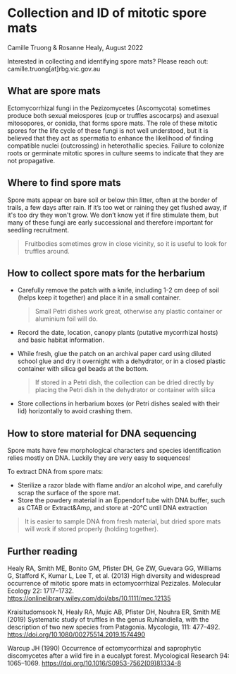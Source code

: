 # Collection and ID of mitotic spore mats

Camille Truong & Rosanne Healy, August 2022

Interested in collecting and identifying spore mats? Please reach out: camille.truong[at]rbg.vic.gov.au

## What are spore mats

Ectomycorrhizal fungi in the Pezizomycetes (Ascomycota) sometimes produce both sexual meiospores (cup or truffles ascocarps) and asexual mitosopores, or conidia, that forms spore mats. The role of these mitotic spores for the life cycle of these fungi is not well understood, but it is believed that they act as spermatia to enhance the likelihood of finding compatible nuclei (outcrossing) in heterothallic species. Failure to colonize roots or germinate mitotic spores in culture seems to indicate that they are not propagative. 

## Where to find spore mats

Spore mats appear on bare soil or below thin litter, often at the border of trails, a few days after rain. If it’s too wet or raining they get flushed away, if it's too dry they won't grow. We don’t know yet if fire stimulate them, but many of these fungi are early successional and therefore important for seedling recruitment.

> Fruitbodies sometimes grow in close vicinity, so it is useful to look for truffles around.

## How to collect spore mats for the herbarium

 - Carefully remove the patch with a knife, including 1-2 cm deep of soil (helps keep it together) and place it in a small container.
   
   > Small Petri dishes work great, otherwise any plastic container or aluminium foil will do.
   
 - Record the date, location, canopy plants (putative mycorrhizal hosts) and basic habitat information.
   
 - While fresh, glue the patch on an archival paper card using diluted school glue and dry it overnight with a dehydrator, or in a closed plastic container with silica gel beads at the bottom.
   > If stored in a Petri dish, the collection can be dried directly by placing the Petri dish in the dehydrator or container with silica
   
 - Store collections in herbarium boxes (or Petri dishes sealed with their lid) horizontally to avoid crashing them.

 ## How to store material for DNA sequencing
Spore mats have few morphological characters and species identification relies mostly on DNA. Luckily they are very easy to sequences!

To extract DNA from spore mats:
 - Sterilize a razor blade with flame and/or an alcohol wipe, and carefully scrap the surface of the spore mat.
 - Store the powdery material in an Eppendorf tube with DNA buffer, such as CTAB or Extract&Amp, and store at -20°C until DNA extraction

> It is easier to sample DNA from fresh material, but dried spore mats will work if stored properly (holding together).
 

 ## Further reading

Healy RA, Smith ME, Bonito GM, Pfister DH, Ge ZW, Guevara GG, Williams G, Stafford K, Kumar L, Lee T, et al. (2013) High diversity and widespread occurrence of mitotic spore mats in ectomycorrhizal Pezizales. Molecular Ecology 22: 1717–1732.
https://onlinelibrary.wiley.com/doi/abs/10.1111/mec.12135

Kraisitudomsook N, Healy RA, Mujic AB, Pfister DH, Nouhra ER, Smith ME (2019) Systematic study of truffles in the genus Ruhlandiella, with the description of two new species from Patagonia. Mycologia, 111: 477–492. 
https://doi.org/10.1080/00275514.2019.1574490

Warcup JH (1990) Occurrence of ectomycorrhizal and saprophytic discomycetes after a wild fire in a eucalypt forest. Mycological Research 94: 1065–1069.
https://doi.org/10.1016/S0953-7562(09)81334-8
